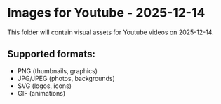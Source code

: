 # Images for Youtube - 2025-12-14

This folder will contain visual assets for Youtube videos on 2025-12-14.

## Supported formats:
- PNG (thumbnails, graphics)
- JPG/JPEG (photos, backgrounds)
- SVG (logos, icons)
- GIF (animations)
